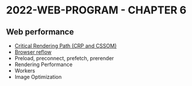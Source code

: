 # 2022-WEB-PROGRAM - CHAPTER 6

## Web performance

- [Critical Rendering Path (CRP and CSSOM)](https://medium.com/geekculture/critical-rendering-path-92f1ddcf02e8?source=your_stories_page-------------------------------------)
- [Browser reflow](https://famzil.medium.com/the-browser-reflow-whereabouts-c3d963eabe4a)
- Preload, preconnect, prefetch, prerender
- Rendering Performance
- Workers
- Image Optimization